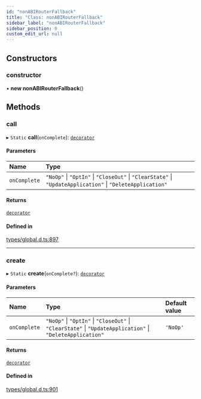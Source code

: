 ```yaml
---
id: "nonABIRouterFallback"
title: "Class: nonABIRouterFallback"
sidebar_label: "nonABIRouterFallback"
sidebar_position: 0
custom_edit_url: null
---
```


## Constructors

### constructor

• **new nonABIRouterFallback**()

## Methods

### call

▸ `Static` **call**(`onComplete`): [`decorator`](../modules.md#decorator)

#### Parameters

| Name | Type |
| :------ | :------ |
| `onComplete` | ``"NoOp"`` \| ``"OptIn"`` \| ``"CloseOut"`` \| ``"ClearState"`` \| ``"UpdateApplication"`` \| ``"DeleteApplication"`` |

#### Returns

[`decorator`](../modules.md#decorator)

#### Defined in

[types/global.d.ts:897](https://github.com/algorand-devrel/tealscript/blob/19d5bb7/types/global.d.ts#L897)

___

### create

▸ `Static` **create**(`onComplete?`): [`decorator`](../modules.md#decorator)

#### Parameters

| Name | Type | Default value |
| :------ | :------ | :------ |
| `onComplete` | ``"NoOp"`` \| ``"OptIn"`` \| ``"CloseOut"`` \| ``"ClearState"`` \| ``"UpdateApplication"`` \| ``"DeleteApplication"`` | `'NoOp'` |

#### Returns

[`decorator`](../modules.md#decorator)

#### Defined in

[types/global.d.ts:901](https://github.com/algorand-devrel/tealscript/blob/19d5bb7/types/global.d.ts#L901)
